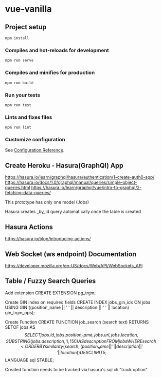 # vue-vanilla

## Project setup
```
npm install
```

### Compiles and hot-reloads for development
```
npm run serve
```

### Compiles and minifies for production
```
npm run build
```

### Run your tests
```
npm run test
```

### Lints and fixes files
```
npm run lint
```

### Customize configuration
See [Configuration Reference](https://cli.vuejs.org/config/).


## Create Heroku - Hasura(GraphQl) App

https://hasura.io/learn/graphql/hasura/authentication/1-create-auth0-app/
https://hasura.io/docs/1.0/graphql/manual/queries/simple-object-queries.html
https://hasura.io/learn/graphql/vue/intro-to-graphql/2-fetching-data-queries/

This prototype has only one model (Jobs)

Hasura creates <model>_by_id query automatically once the table is created

## Hasura Actions
https://hasura.io/blog/introducing-actions/

## Web Socket (ws endpoint) Documentation
https://developer.mozilla.org/en-US/docs/Web/API/WebSockets_API

## Table / Fuzzy Search Queries

Add extension
    CREATE EXTENSION pg_trgm;

Create GIN index on required fields
    CREATE INDEX jobs_gin_idx ON jobs
    USING GIN ((position_name || ' ' || description || ' ' || location) gin_trgm_ops);

Create Function
    CREATE FUNCTION job_search (search text)
    RETURNS SETOF jobs AS $$
        SELECT jobs.id, jobs.position_name, jobs.url, jobs.location, SUBSTRING(jobs.description, 1, 150) AS description
        FROM jobs
        WHERE
            search <% (position_name || ' ' || description || ' ' || location)
        ORDER BY
            similarity(search, (position_name || ' ' || description || ' ' || location)) DESC
        LIMIT 5;
    $$ LANGUAGE sql STABLE;

Created function needs to be tracked via hasura's sql cli "track option"
